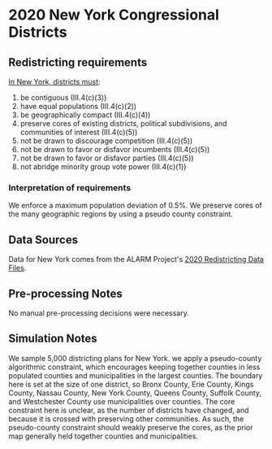 # 2020 New York Congressional Districts

## Redistricting requirements
[In New York, districts must](https://www.nysenate.gov/sites/default/files/ckeditor/Oct-21/ny_state_constitution_2021.pdf):

1. be contiguous (III.4(c)(3))
1. have equal populations (III.4(c)(2))
1. be geographically compact (III.4(c)(4))
1. preserve cores of existing districts, political subdivisions, and communities of interest (III.4(c)(5))
1. not be drawn to discourage competition (III.4(c)(5))
1. not be drawn to favor or disfavor incumbents (III.4(c)(5))
1. not be drawn to favor or disfavor parties (III.4(c)(5))
1. not abridge minority group vote power (III.4(c)(1))


### Interpretation of requirements
We enforce a maximum population deviation of 0.5%.
We preserve cores of the many geographic regions by using a pseudo county constraint.

## Data Sources
Data for New York comes from the ALARM Project's [2020 Redistricting Data Files](https://alarm-redist.github.io/posts/2021-08-10-census-2020/).

## Pre-processing Notes
No manual pre-processing decisions were necessary.

## Simulation Notes
We sample 5,000 districting plans for New York.
we apply a pseudo-county algorithmic constraint, which encourages keeping together counties in less populated counties and municipalities in the largest counties.
The boundary here is set at the size of one district, so Bronx County, Erie County, Kings County, Nassau County, New York County, Queens County, Suffolk County, and Westchester County use municipalities over counties.
The core constraint here is unclear, as the number of districts have changed, and because it is crossed with preserving other communities.
As such, the pseudo-county constraint should weakly preserve the cores, as the prior map generally held together counties and municipalities.
